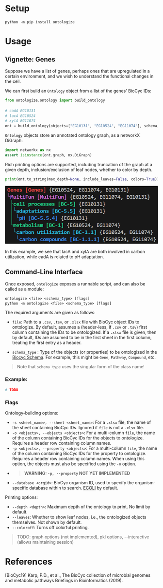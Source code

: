 # Setup

```console
python -m pip install ontologize
```

# Usage

## Vignette: Genes

Suppose we have a list of genes, perhaps ones that are upregulated in a certain environment, and we wish to understand the functional changes in the cell.

We can first build an `Ontology` object from a list of the genes' BioCyc IDs:

```python
from ontologize.ontology import build_ontology

# cadA EG10131
# lacA EG10524 
# xylA EG11074 
ont = build_ontology(objects=["EG10131", "EG10524", "EG11074"], schema_type="Gene")
```

`Ontology` objects store an annotated ontology graph, as a networkX DiGraph:

```python
import networkx as nx
assert isinstance(ont.graph, nx.DiGraph)
```

Rich printing options are supported, including truncation of the graph at a given depth, inclusion/exclusion of leaf nodes, whether to color by depth.

```python
print(ont.to_string(max_depth=None, include_leaves=False, colors=True))
```

<!-- ![alt text](vignette_1.png) -->
![alt text](https://github.com/Robotato/ontologize/blob/main/vignette_1.png?raw=true)

In this example, we see that lacA and xylA are both involved in carbon utilization, while cadA is related to pH adaptation.

## Command-Line Interface

Once exposed, `ontologize` exposes a runnable script, and can also be called as a module:

```console
ontologize <file> <schema_type> [flags]
python -m ontologize <file> <schema_type> [flags]
```

The required arguments are given as follows:

- `file`: Path to a `.csv`, `.tsv`, or `.xlsx` file with BioCyc object IDs to ontologize. By default, assumes a (header-less, if `.csv` or `.tsv`) first column containing the IDs to be ontologized. If a `.xlsx` file is given, then by default, IDs are assumed to be in the first sheet in the first column, treating the first entry as a header.

- `schema_type` : Type of the objects (or properties) to be ontologized in the [Biocyc Schema](https://biocyc.org/schema.shtml). For example, this might be `Gene`, `Pathway`, `Compound`, etc. 

> Note that `schema_type` uses the singular form of the class name!

### Example:

```python
# TODO
```

### Flags

Ontology-building options:
- `-s <sheet_name>, --sheet <sheet_name>`: For a `.xlsx` file, the name of the sheet containing BioCyc IDs. Ignored if `file` is not a `.xlsx` file.
- `-o <objects>, --objects <objects>`: For a multi-column `file`, the name of the column containing BioCyc IDs for the objects to ontologize. Requires a header row containing column names.
- `-p <objects>, --property <objects>`: For a multi-column `file`, the name of the column containing BioCyc IDs for the property to ontologize. Requires a header row containing column names. When using this option, the objects must also be specified using the `-o` option. 
- > **WARNING: `-p, --property` NOT YET IMPLEMENTED**
- `--database <orgid>`: BioCyc organism ID, used to specify the organism-specific database within to search. [ECOLI](https://ecocyc.org/) by default.

Printing options:
- `--depth <depth>`: Maximum depth of the ontology to print. No limit by default.
- `--leaves`: Whether to show leaf nodes, i.e., the ontologized objects themselves. Not shown by default.
- `--coloroff`: Turns off colorful printing.

> TODO: graph options (not implemented), pkl options, --interactive (allows maintaining session)


# References

[BioCyc19] Karp, P.D., et al., The BioCyc collection of microbial genomes and metabolic pathways
Briefings in Bioinformatics (2019).